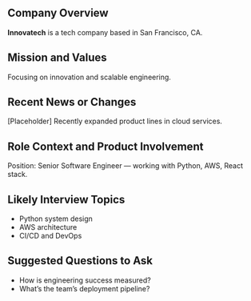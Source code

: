## Company Overview
**Innovatech** is a tech company based in San Francisco, CA.

## Mission and Values
Focusing on innovation and scalable engineering.

## Recent News or Changes
[Placeholder] Recently expanded product lines in cloud services.

## Role Context and Product Involvement
Position: Senior Software Engineer — working with Python, AWS, React stack.

## Likely Interview Topics
- Python system design
- AWS architecture
- CI/CD and DevOps

## Suggested Questions to Ask
- How is engineering success measured?
- What’s the team’s deployment pipeline?
